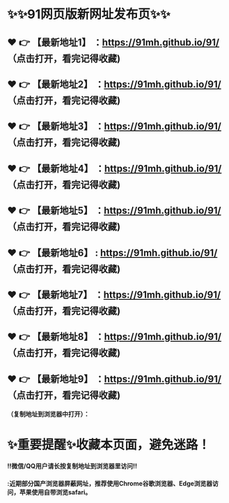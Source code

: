 # :sparkles::sparkles:91网页版新网址发布页:sparkles::sparkles:

 :heart: :point_right: 【最新地址1】 ：https://91mh.github.io/91/   （点击打开，看完记得收藏)
 ------
 :heart: :point_right: 【最新地址2】 ：https://91mh.github.io/91/   （点击打开，看完记得收藏)
 ------
 :heart: :point_right: 【最新地址3】 ：https://91mh.github.io/91/   （点击打开，看完记得收藏)
 ------
 :heart: :point_right: 【最新地址4】 ：https://91mh.github.io/91/  （点击打开，看完记得收藏)
 ------
 :heart: :point_right: 【最新地址5】 ：https://91mh.github.io/91/  （点击打开，看完记得收藏)
 ------
 :heart: :point_right: 【最新地址6】 : https://91mh.github.io/91/  （点击打开，看完记得收藏)
 ------
 :heart: :point_right: 【最新地址7】 ：https://91mh.github.io/91/  （点击打开，看完记得收藏)
 ------
 :heart: :point_right: 【最新地址8】 ：https://91mh.github.io/91/  （点击打开，看完记得收藏)
 ------
 :heart: :point_right: 【最新地址9】 ：https://91mh.github.io/91/  （点击打开，看完记得收藏)
 ------



#### （复制地址到浏览器中打开）：
# :sparkles:重要提醒:sparkles:收藏本页面，避免迷路！
#### ‼️微信/QQ用户请长按复制地址到浏览器里访问‼
#### :近期部分国产浏览器屏蔽网址，推荐使用Chrome谷歌浏览器、Edge浏览器访问，苹果使用自带浏览safari。
